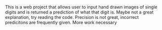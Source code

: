 This is a web project that allows user to input hand drawn images of single digits and is returned a prediction of what that digit is. Maybe not a great explanation, try reading the code. Precision is not great, incorrect predicitons are frequently given. More work necessary 
